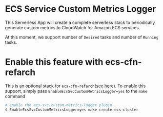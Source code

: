 # ECS Service Custom Metrics Logger
This Serverless App will create a complete serverless stack to periodically generate custom metrics to CloudWatch for Amazon ECS services.

At this moment, we support number of `Desired` tasks and number of `Running` tasks.


# Enable this feature with ecs-cfn-refarch

This is an optional stack for `ecs-cfn-refarch`(see [here](https://github.com/pahud/ecs-cfn-refarch/blob/0accf60b1c1a3080467c7bfa0da623a6523afcf2/cloudformation/ecs.yaml#L313-L322)). To enable this support, simply pass `EnableEcsSvcCustomMetricsLogger=yes` to the `make` command

```bash
# enable the ecs-svc-custom-metrics-logger plugin
$ EnableEcsSvcCustomMetricsLogger=yes make create-ecs-cluster
```
